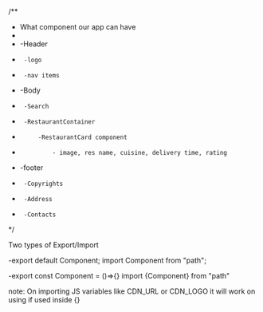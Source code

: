 /**
 * What component our app can have
 * 
 * -Header
 *      -logo
 *      -nav items
 * -Body
 *      -Search
 *      -RestaurantContainer
 *          -RestaurantCard component
 *              - image, res name, cuisine, delivery time, rating
 * -footer
 *      -Copyrights
 *      -Address
 *      -Contacts
 */

 Two types of Export/Import

 -export default Component;
 import Component from "path";

 -export const Component = ()=>{}
 import {Component} from "path"

 note: On importing JS variables like CDN_URL or CDN_LOGO it will work on using if used inside {}